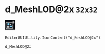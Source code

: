 # d_MeshLOD@2x `32x32`
<img src="/img/d_MeshLOD.png" width=32 height=32>

``` CSharp
EditorGUIUtility.IconContent("d_MeshLOD@2x")
```
```
d_MeshLOD@2x
```
